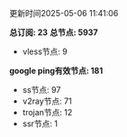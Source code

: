 更新时间2025-05-06 11:41:06

**总订阅: 23**
**总节点: 5937**
- vless节点: 9

**google ping有效节点: 181**
- ss节点: 97
- v2ray节点: 71
- trojan节点: 12
- ssr节点: 1
